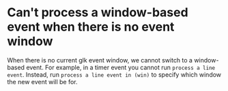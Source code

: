 # Can't process a window-based event when there is no event window

When there is no current glk event window, we cannot switch to a window-based event. For example, in a timer event you cannot run `process a line event`. Instead, run `process a line event in (win)` to specify which window the new event will be for.